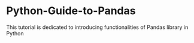 # Python-Guide-to-Pandas
This tutorial is dedicated to introducing functionalities of Pandas library in Python
